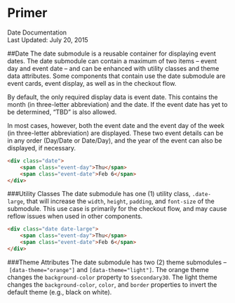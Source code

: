 Primer
===
Date Documentation  
Last Updated: July 20, 2015

##Date
The date submodule is a reusable container for displaying event dates. The date submodule can contain a maximum of two items – event day and event date – and can be enhanced with utility classes and theme data attributes. Some components that contain use the date submodule are event cards, event display, as well as in the checkout flow.

By default, the only required display data is event date. This contains the month (in three-letter abbreviation) and the date. If the event date has yet to be determined, “TBD” is also allowed.

In most cases, however, both the event date and the event day of the week (in three-letter abbreviation) are displayed. These two event details can be in any order (Day/Date or Date/Day), and the year of the event can also be displayed, if necessary.

```html
<div class="date">
  	<span class="event-day">Thu</span>
  	<span class="event-date">Feb 6</span>
</div>
```

###Utility Classes
The date submodule has one (1) utility class, `.date-large`, that will increase the `width`, `height`, `padding`, and `font-size` of the submodule. This use case is primarily for the checkout flow, and may cause reflow issues when used in other components.

```html
<div class="date date-large">
  	<span class="event-day">Thu</span>
  	<span class="event-date">Feb 6</span>
</div>
```

###Theme Attributes
The date submodule has two (2) theme submodules – `[data-theme="orange"]` and `[data-theme="light"]`. The orange theme changes the `background-color` property to `$secondary30`. The light theme changes the `background-color`, `color`, and `border` properties to invert the default theme (e.g., black on white).